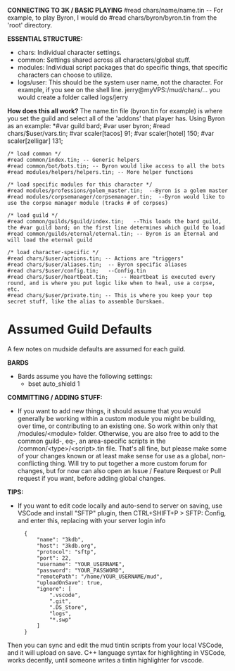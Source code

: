 **CONNECTING TO 3K / BASIC PLAYING**
#read chars/name/name.tin  -- For example, to play Byron, I would do #read chars/byron/byron.tin from the 'root' directory.


**ESSENTIAL STRUCTURE:**
* chars: Individual character settings.
* common: Settings shared across all characters/global stuff.
* modules: Individual script packages that do specific things, that specific characters can choose to utilize.
* logs/user: This should be the system user name, not the character.  For example, if you see on the shell line.  jerry@myVPS:/mud/chars/... you would create a folder called logs/jerry

**How does this all work?**
The name.tin file (byron.tin for example) is where you set the guild and select all of the 'addons' that player has.  Using Byron as an example:
    *#var guild bard;
    #var user byron;
    #read chars/$user/vars.tin;
    #var scaler[tacos] 91;
    #var scaler[hotel] 150;
    #var scaler[zelligar] 131;

    /* load common */
    #read common/index.tin; -- Generic helpers
    #read common/bot/bots.tin; -- Byron would like access to all the bots
    #read modules/helpers/helpers.tin; -- More helper functions

    /* load specific modules for this character */
    #read modules/professions/golem_master.tin;  --Byron is a golem master
    #read modules/corpsemanager/corpsemanager.tin;  --Byron would like to use the corpse manager module (tracks # of corpses)

    /* load guild */
    #read common/guilds/$guild/index.tin;   --This loads the bard guild, the #var guild bard; on the first line determines which guild to load
    #read common/guilds/eternal/eternal.tin; -- Byron is an Eternal and will load the eternal guild

    /* load character-specific */
    #read chars/$user/actions.tin; -- Actions are "triggers"
    #read chars/$user/aliases.tin;  -- Byron specific aliases
    #read chars/$user/config.tin;   --Config.tin
    #read chars/$user/heartbeat.tin;    -- Heartbeat is executed every round, and is where you put logic like when to heal, use a corpse, etc.
    #read chars/$user/private.tin; -- This is where you keep your top secret stuff, like the alias to assemble Durskaen.




# Assumed Guild Defaults
A few notes on mudside defaults are assumed for each guild.

**BARDS**
* Bards assume you have the following settings:
    * bset auto_shield 1


**COMMITTING / ADDING STUFF:**
* If you want to add new things, it should assume that you would generally be working within a custom module you might be building, over time, or contributing to an existing one. So work within only that /modules/\<module\> folder. Otherwise, you are also free to add to the common guild-, eq-, an area-specific scripts in the /common/\<type\>/\<script\>.tin file. That's all fine, but please make some of your changes known or at least make sense for use as a global, non-conflicting thing. Will try to put together a more custom forum for changes, but for now can also open an Issue / Feature Request or Pull request if you want, before adding global changes. 

**TIPS:**
* If you want to edit code locally and auto-send to server on saving, use VSCode and install "SFTP" plugin, then CTRL+SHIFT+P > SFTP: Config, and enter this, replacing with your server login info

        {
            "name": "3kdb",
            "host": "3kdb.org",
            "protocol": "sftp",
            "port": 22,
            "username": "YOUR_USERNAME",
            "password": "YOUR_PASSWORD",
            "remotePath": "/home/YOUR_USERNAME/mud",
            "uploadOnSave": true,
            "ignore": [
                ".vscode",
                ".git",
                ".DS_Store",
                "logs",
                "*.swp"
            ]
        }

Then you can sync and edit the mud tintin scripts from your local VSCode, and it will upload on save. C++ language syntax for highlighting in VSCode, works decently, until someone writes a tintin highlighter for vscode. 
